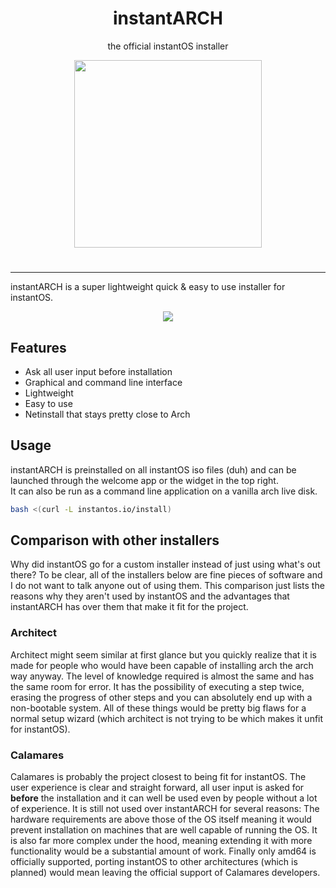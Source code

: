 <div align="center">
    <h1>instantARCH</h1>
    <p>the official instantOS installer</p>
    <img width="300" height="300" src="https://raw.githubusercontent.com/instantOS/instantLOGO/master/png/arch.png">
</div>

#

----------

instantARCH is a super lightweight quick & easy to use installer for instantOS.

<p align="center">
  <img src="https://raw.githubusercontent.com/instantOS/instantLOGO/master/screeenshots/instantarch.png">
</p>

## Features

- Ask all user input before installation
- Graphical and command line interface
- Lightweight
- Easy to use
- Netinstall that stays pretty close to Arch

## Usage

instantARCH is preinstalled on all instantOS iso files (duh) and can be launched through the welcome app or the widget in the top right.  
It can also be run as a command line application on a vanilla arch live disk. 
```sh
bash <(curl -L instantos.io/install)
```

## Comparison with other installers

Why did instantOS go for a custom installer instead of just using what's out
there?  To be clear, all of the installers below are fine pieces of software
and I do not want to talk anyone out of using them.  This comparison just
lists the reasons why they aren't used by instantOS and the advantages that
instantARCH has over them that make it fit for the project.

### Architect

Architect might seem similar at first glance but you quickly realize that it is
made for people who would have been capable of installing arch the arch way
anyway. The level of knowledge required is almost the same and has the same
room for error.  It has the possibility of executing a step twice, erasing the
progress of other steps and you can absolutely end up with a non-bootable
system. All of these things would be pretty big flaws for a normal setup wizard
(which architect is not trying to be which makes it unfit for instantOS).

### Calamares

Calamares is probably the project closest to being fit for instantOS.  The user
experience is clear and straight forward, all user input is asked for
**before** the installation and it can well be used even by people without a
lot of experience. It is still not used over instantARCH for several reasons:
The hardware requirements are above those of the OS itself meaning it would
prevent installation on machines that are well capable of running the OS.  It
is also far more complex under the hood, meaning extending it with more
functionality would be a substantial amount of work. Finally only amd64 is
officially supported, porting instantOS to other architectures (which is
planned) would mean leaving the official support of Calamares developers.

